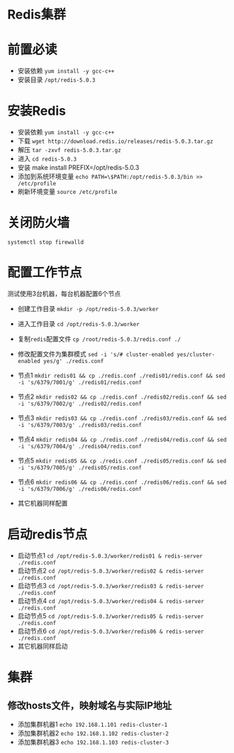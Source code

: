 # Redis集群

# 前置必读

+ 安装依赖 `yum install -y gcc-c++`
+ 安装目录 `/opt/redis-5.0.3`

# 安装Redis

+ 安装依赖 `yum install -y gcc-c++`
+ 下载 `wget http://download.redis.io/releases/redis-5.0.3.tar.gz`
+ 解压 `tar -zxvf redis-5.0.3.tar.gz`
+ 进入 `cd redis-5.0.3`
+ 安装 make install PREFIX=/opt/redis-5.0.3
+ 添加到系统环境变量 `echo PATH=\$PATH:/opt/redis-5.0.3/bin >> /etc/profile`
+ 刷新环境变量 `source /etc/profile`

# 关闭防火墙
`systemctl stop firewalld`


# 配置工作节点
测试使用3台机器，每台机器配置6个节点

+ 创建工作目录 `mkdir -p /opt/redis-5.0.3/worker`
+ 进入工作目录 `cd /opt/redis-5.0.3/worker`
+ 复制`redis`配置文件 `cp /root/redis-5.0.3/redis.conf ./`
+ 修改配置文件为集群模式 `sed -i 's/# cluster-enabled yes/cluster-enabled yes/g' ./redis.conf`


+ 节点1 `mkdir redis01 && cp ./redis.conf ./redis01/redis.conf && sed -i 's/6379/7001/g' ./redis01/redis.conf`
+ 节点2 `mkdir redis02 && cp ./redis.conf ./redis02/redis.conf && sed -i 's/6379/7002/g' ./redis02/redis.conf`
+ 节点3 `mkdir redis03 && cp ./redis.conf ./redis03/redis.conf && sed -i 's/6379/7003/g' ./redis03/redis.conf`
+ 节点4 `mkdir redis04 && cp ./redis.conf ./redis04/redis.conf && sed -i 's/6379/7004/g' ./redis04/redis.conf`
+ 节点5 `mkdir redis05 && cp ./redis.conf ./redis05/redis.conf && sed -i 's/6379/7005/g' ./redis05/redis.conf`
+ 节点6 `mkdir redis06 && cp ./redis.conf ./redis06/redis.conf && sed -i 's/6379/7006/g' ./redis06/redis.conf`
+ 其它机器同样配置


# 启动redis节点

+ 启动节点1 `cd /opt/redis-5.0.3/worker/redis01 & redis-server ./redis.conf`
+ 启动节点2 `cd /opt/redis-5.0.3/worker/redis02 & redis-server ./redis.conf`
+ 启动节点3 `cd /opt/redis-5.0.3/worker/redis03 & redis-server ./redis.conf`
+ 启动节点4 `cd /opt/redis-5.0.3/worker/redis04 & redis-server ./redis.conf`
+ 启动节点5 `cd /opt/redis-5.0.3/worker/redis05 & redis-server ./redis.conf`
+ 启动节点6 `cd /opt/redis-5.0.3/worker/redis06 & redis-server ./redis.conf`
+ 其它机器同样启动



# 集群

## 修改hosts文件，映射域名与实际IP地址
+ 添加集群机器1 `echo 192.168.1.101 redis-cluster-1`
+ 添加集群机器2 `echo 192.168.1.102 redis-cluster-2`
+ 添加集群机器3 `echo 192.168.1.103 redis-cluster-3`
